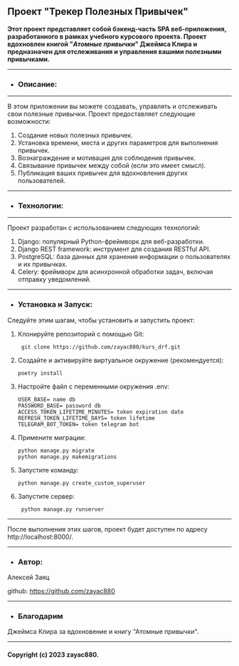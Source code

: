 ## Проект "Трекер Полезных Привычек"


**Этот проект представляет собой бэкенд-часть SPA веб-приложения, разработанного в рамках учебного курсового проекта. Проект вдохновлен книгой "_Атомные привычки_" Джеймса Клира и предназначен для отслеживания и управления вашими полезными привычками.**

***
* ### **Описание:**
***

В этом приложении вы можете создавать, управлять и отслеживать свои полезные привычки. Проект предоставляет следующие возможности:
 
1. Создание новых полезных привычек.
2. Установка времени, места и других параметров для выполнения привычек.
3. Вознаграждение и мотивация для соблюдения привычек.
4. Связывание привычек между собой (если это имеет смысл).
5. Публикация ваших привычек для вдохновления других пользователей.

***
* ### **Технологии:**
***

Проект разработан с использованием следующих технологий:

1. Django: популярный Python-фреймворк для веб-разработки.
2. Django REST framework: инструмент для создания RESTful API.
3. PostgreSQL: база данных для хранения информации о пользователях и их привычках.
4. Celery: фреймворк для асинхронной обработки задач, включая отправку уведомлений.

***
* ### **Установка и Запуск:**
Следуйте этим шагам, чтобы установить и запустить проект:
1. Клонируйте репозиторий с помощью Git:
 
        git clone https://github.com/zayac880/kurs_drf.git

2. Создайте и активируйте виртуальное окружение (рекомендуется):

       poetry install

3. Настройте файл с переменными окружения .env:

       USER_BASE= name db
       PASSWORD_BASE= password db
       ACCESS_TOKEN_LIFETIME_MINUTES= token expiration date
       REFRESH_TOKEN_LIFETIME_DAYS= token lifetime
       TELEGRAM_BOT_TOKEN= token telegram bot

4. Примените миграции:
 
       python manage.py migrate
       python manage.py makemigrations
 
5. Запустите команду:
      
       python manage.py create_custom_superuser    

6. Запустите сервер:

        python manage.py runserver
***
После выполнения этих шагов, проект будет доступен по адресу http://localhost:8000/.
***

* ### **Автор:**
Алексей Заяц

github: https://github.com/zayac880
***

* ### **Благодарим**

Джеймса Клира за вдохновение и книгу "Атомные привычки".

***
#### Copyright (c) 2023 zayac880.